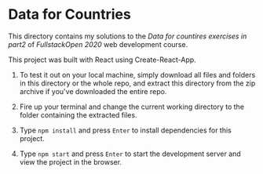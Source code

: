 # Data for Countries

This directory contains my solutions to the _Data for countires exercises in part2_ of _FullstackOpen 2020_ web development course.

This project was built with React using Create-React-App.

1. To test it out on your local machine, simply download all files and folders in this directory or the whole repo, and extract this directory from the zip archive if you've downloaded the entire repo.

2. Fire up your terminal and change the current working directory to the folder containing the extracted files.

3. Type `npm install` and press `Enter` to install dependencies for this project.

4. Type `npm start` and press `Enter` to start the development server and view the project in the browser.